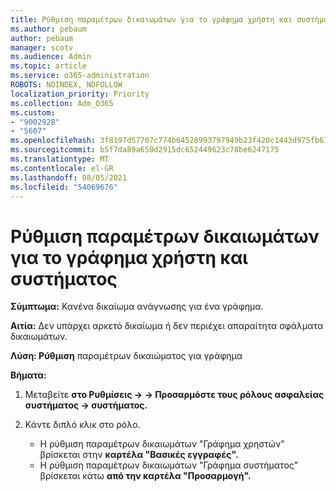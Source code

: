 ```yaml
---
title: Ρύθμιση παραμέτρων δικαιωμάτων για το γράφημα χρήστη και συστήματος
ms.author: pebaum
author: pebaum
manager: scotv
ms.audience: Admin
ms.topic: article
ms.service: o365-administration
ROBOTS: NOINDEX, NOFOLLOW
localization_priority: Priority
ms.collection: Adm_O365
ms.custom:
- "9002928"
- "5607"
ms.openlocfilehash: 3f8197d57707c774b64528993797949b23f420c1443d975fb676e3cc43b40faf
ms.sourcegitcommit: b5f7da89a650d2915dc652449623c78be6247175
ms.translationtype: MT
ms.contentlocale: el-GR
ms.lasthandoff: 08/05/2021
ms.locfileid: "54069676"
---
```

# <a name="configure-privilege-for-user-and-system-chart"></a>Ρύθμιση παραμέτρων δικαιωμάτων για το γράφημα χρήστη και συστήματος

**Σύμπτωμα:** Κανένα δικαίωμα ανάγνωσης για ένα γράφημα.

**Αιτία:** Δεν υπάρχει αρκετό δικαίωμα ή δεν περιέχει απαραίτητα σφάλματα δικαιωμάτων.

**Λύση: Ρύθμιση** παραμέτρων δικαιώματος για γράφημα

**Βήματα:**

1. Μεταβείτε **στο Ρυθμίσεις -> -> Προσαρμόστε τους ρόλους ασφαλείας συστήματος -> συστήματος.**

2. Κάντε διπλό κλικ στο ρόλο.

    - Η ρύθμιση παραμέτρων δικαιωμάτων "Γράφημα χρηστών" βρίσκεται στην **καρτέλα "Βασικές εγγραφές".**
    - Η ρύθμιση παραμέτρων δικαιωμάτων "Γράφημα συστήματος" βρίσκεται κάτω **από την καρτέλα "Προσαρμογή".**

